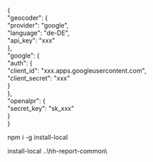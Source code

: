 {                                                                                               
  "geocoder": {                                                                                 
    "provider": "google",                                                                       
    "language": "de-DE",                                                                        
    "api_key": "xxx"                                        
  },                                                                                            
  "google": {                                                                                   
    "auth": {                                                                                   
      "client_id": "xxx.apps.googleusercontent.com",  
      "client_secret": "xxx"                                               
    }                                                                                           
  },                                                                                            
  "openalpr": {                                                                                 
    "secret_key": "sk_xxx"                                                 
  }                                                                                             
} 

npm i -g install-local

install-local ..\hh-report-common\